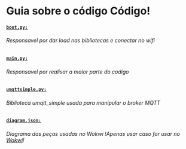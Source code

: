 # Guia sobre o código Código!

#### [`boot.py:`](https://github.com/zzjunior/controleRGBWEB_MQTT/edit/main/Esp_32_Programa/boot.py/) 
###### Responsavel por dar load nas bibliotecas e conectar no wifi
#### [`main.py:`](https://github.com/zzjunior/controleRGBWEB_MQTT/edit/main/Esp_32_Programa/main.py/) 
###### Responsavel por realisar a maior parte do codigo
#### [`umqttsimple.py:`](https://github.com/zzjunior/controleRGBWEB_MQTT/edit/main/Esp_32_Programa/umqttsimple.py/) 
###### Biblioteca umqtt_simple usada para manipular o broker MQTT
#### [`diagram.json:`](https://github.com/zzjunior/controleRGBWEB_MQTT/edit/main/Esp_32_Programa/diagram.json:/) 
###### Diagrama das peças usadas no Wokwi !Apenas usar caso for usar no [Wokwi](https://wokwi.com/)!

